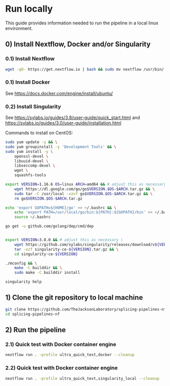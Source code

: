 # Run locally

This guide provides information needed to run the pipeline in a local linux environment.

## 0) Install Nextflow, Docker and/or Singularity

### 0.1) Install Nextflow
```bash
wget -qO- https://get.nextflow.io | bash && sudo mv nextflow /usr/bin/
```

### 0.1) Install Docker
See https://docs.docker.com/engine/install/ubuntu/


### 0.2) Install Singularity
See https://sylabs.io/guides/3.8/user-guide/quick_start.html and https://sylabs.io/guides/3.0/user-guide/installation.html

Commands to install on CentOS:
```bash
sudo yum update -y && \
sudo yum groupinstall -y 'Development Tools' && \
sudo yum install -y \
    openssl-devel \
    libuuid-devel \
    libseccomp-devel \
    wget \
    squashfs-tools

export VERSION=1.16.6 OS=linux ARCH=amd64 && # adjust this as necessary \
    wget https://dl.google.com/go/go$VERSION.$OS-$ARCH.tar.gz && \
    sudo tar -C /usr/local -xzvf go$VERSION.$OS-$ARCH.tar.gz && \
    rm go$VERSION.$OS-$ARCH.tar.gz

echo 'export GOPATH=${HOME}/go' >> ~/.bashrc && \
    echo 'export PATH=/usr/local/go/bin:${PATH}:${GOPATH}/bin' >> ~/.bashrc && \
    source ~/.bashrc

go get -u github.com/golang/dep/cmd/dep


export VERSION=3.8.0 && # adjust this as necessary \
    wget https://github.com/sylabs/singularity/releases/download/v${VERSION}/singularity-ce-${VERSION}.tar.gz && \
    tar -xzf singularity-ce-${VERSION}.tar.gz && \
    cd singularity-ce-${VERSION}

./mconfig && \
    make -C builddir && \
    sudo make -C builddir install

singularity help

```

## 1) Clone the git repository to local machine

```bash
git clone https://github.com/TheJacksonLaboratory/splicing-pipelines-nf
cd splicing-pipelines-nf

```

## 2) Run the pipeline

### 2.1) Quick test with Docker container engine
```bash
nextflow run . -profile ultra_quick_test,docker --cleanup
```

### 2.2) Quick test with Docker container engine
```bash
nextflow run . -profile ultra_quick_test,singularity_local --cleanup
```